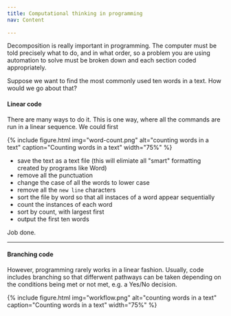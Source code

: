 ```yaml
---
title: Computational thinking in programming
nav: Content
 
---
```


Decomposition is really important in programming. The computer must be told precisely what to do, and in what order, so a problem you are using automation to solve must be broken down and each section coded appropriately.

Suppose we want to find the most commonly used ten words in a text. How would we go about that?

#### Linear code

There are many ways to do it. This is one way, where all the commands are run in a linear sequence. We could first

{% include figure.html img="word-count.png" alt="counting words in a text" caption="Counting words in a text" width="75%" %}

- save the text as a text file (this will elimiate all "smart" formatting created by programs like Word)
- remove all the punctuation
- change the case of all the words to lower case 
- remove all the `new line` characters
- sort the file by word so that all instaces of a word appear sequentially
- count the instances of each word
- sort by count, with largest first
- output the first ten words

Job done.

--------

#### Branching code

However, programming rarely works in a linear fashion. Usually, code includes branching so that differwent pathways can be taken depending on the conditions being met or not met, e.g. a Yes/No decision.

{% include figure.html img="workflow.png" alt="counting words in a text" caption="Counting words in a text" width="75%" %}
